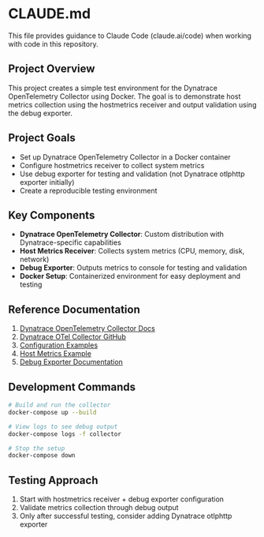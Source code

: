 # CLAUDE.md

This file provides guidance to Claude Code (claude.ai/code) when working with code in this repository.

## Project Overview

This project creates a simple test environment for the Dynatrace OpenTelemetry Collector using Docker. The goal is to demonstrate host metrics collection using the hostmetrics receiver and output validation using the debug exporter.

## Project Goals

- Set up Dynatrace OpenTelemetry Collector in a Docker container
- Configure hostmetrics receiver to collect system metrics
- Use debug exporter for testing and validation (not Dynatrace otlphttp exporter initially)
- Create a reproducible testing environment

## Key Components

- **Dynatrace OpenTelemetry Collector**: Custom distribution with Dynatrace-specific capabilities
- **Host Metrics Receiver**: Collects system metrics (CPU, memory, disk, network)
- **Debug Exporter**: Outputs metrics to console for testing and validation
- **Docker Setup**: Containerized environment for easy deployment and testing

## Reference Documentation

1. [Dynatrace OpenTelemetry Collector Docs](https://docs.dynatrace.com/docs/ingest-from/opentelemetry/collector)
2. [Dynatrace OTel Collector GitHub](https://github.com/Dynatrace/dynatrace-otel-collector)
3. [Configuration Examples](https://github.com/Dynatrace/dynatrace-otel-collector/tree/main/config_examples)
4. [Host Metrics Example](https://github.com/Dynatrace/dynatrace-otel-collector/blob/main/config_examples/host-metrics.yaml)
5. [Debug Exporter Documentation](https://github.com/open-telemetry/opentelemetry-collector/blob/main/exporter/debugexporter/README.md)

## Development Commands

```bash
# Build and run the collector
docker-compose up --build

# View logs to see debug output
docker-compose logs -f collector

# Stop the setup
docker-compose down
```

## Testing Approach

1. Start with hostmetrics receiver + debug exporter configuration
2. Validate metrics collection through debug output
3. Only after successful testing, consider adding Dynatrace otlphttp exporter